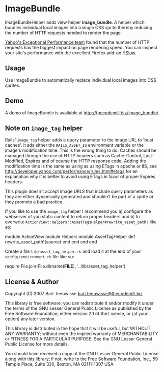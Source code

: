 # ImageBundle

ImageBundleHelper adds view helper **image_bundle**. A helper which
bundles individual local images into a single CSS sprite thereby
reducing the number of HTTP requests needed to render the page.

[Yahoo's Exceptional Performance team](http://developer.yahoo.com/performance/) found that the number
of HTTP requests has the biggest impact on page rendering speed. You
can inspect your site's performance with the excellent Firefox add-on
[YSlow](http://developer.yahoo.com/yslow/).

## Usage

Use ImageBundle to automatically replace individual local images into
CSS sprites.

## Demo

A demo of ImageBundle is available at <http://thecodemill.biz/image_bundle/>.

## Note on `image_tag` helper

Rails' `image_tag` helper adds a query parameter to the image URL to
'bust caches'. It ads either the `RAILS_ASSET_ID` environment variable
or the image's modification time.  This is the *wrong* thing to
do. Caches should be managed through the use of HTTP headers such as
Cache-Control, Last-Modified, Expires and of course the HTTP response
code.  Adding the modification time is the same as using as using
ETags in apache or IIS, see
<http://developer.yahoo.com/performance/rules.html#etags> for an
explanation why it is better to avoid using ETags in favor of proper
Expires headers.

This plugin doesn't accept image URLS that include query parameters as
they are either dynamically generated and shouldn't be part of a
sprite or they promote a bad practice.

If you like to use the `image_tag` helper I recommend you a) configure
the webserver of you static content to return proper headers and b) to
overwrite `ActionView::Helpers::AssetTagsHelper#rewrite_asset_path!`
like so:

  module ActionView
    module Helpers
      module AssetTagHelper
        def rewrite_asset_path!(source)
        end
      end
    end
  end

Create a file `lib/asset_tag_helper.rb` and load it at the end of your
`config/environment.rb` file like so:

  require File.join(File.dirname(__FILE__), '../lib/asset_tag_helper')

## License & Author

Copyright (C) 2007 Bart Teeuwisse <bart.teeuwisse@thecodemill.biz>

This library is free software; you can redistribute it and/or modify
it under the terms of the GNU Lesser General Public License as
published by the Free Software Foundation; either version 2.1 of the
License, or (at your option) any later version.

This library is distributed in the hope that it will be useful, but
WITHOUT ANY WARRANTY; without even the implied warranty of
MERCHANTABILITY or FITNESS FOR A PARTICULAR PURPOSE. See the GNU
Lesser General Public License for more details.

You should have received a copy of the GNU Lesser General Public
License along with this library; if not, write to the Free Software
Foundation, Inc., 59 Temple Place, Suite 330, Boston, MA 02111-1307
USA

